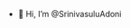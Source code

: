 - 👋 Hi, I’m @SrinivasuluAdoni


<!---
SrinivasuluAdoni/SrinivasuluAdoni is a ✨ special ✨ repository because its `README.md` (this file) appears on your GitHub profile.
You can click the Preview link to take a look at your changes.
--->
